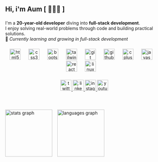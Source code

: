 <h2 align="left">Hi, i'm Aum [ 👩🏻‍💻 ]</h2>

###

<p align="left">
I'm a <strong>20-year-old developer</strong> diving into <strong>full-stack development</strong>.<br>
I enjoy solving real-world problems through code and building practical solutions.<br>
🌱 <em>Currently learning and growing in full-stack development</em>
</p>



###

<div align="center">
<img src="https://cdn.jsdelivr.net/gh/devicons/devicon/icons/html5/html5-original.svg" height="35" alt="html5 logo" />
<img width="17" />
<img src="https://cdn.jsdelivr.net/gh/devicons/devicon/icons/css3/css3-original.svg" height="35" alt="css3 logo" />
<img width="17" />
<img src="https://cdn.jsdelivr.net/gh/devicons/devicon/icons/bootstrap/bootstrap-original.svg" height="35" alt="bootstrap logo" />
<img width="17" />
<img src="https://cdn.simpleicons.org/tailwindcss/06B6D4" height="35" alt="tailwindcss logo" />
<img width="17" />
<img src="https://cdn.jsdelivr.net/gh/devicons/devicon/icons/git/git-original.svg" height="35" alt="git logo" />
<img width="17" />
<img src="https://skillicons.dev/icons?i=github" height="35" alt="github logo" />
<img width="17" />
<img src="https://cdn.jsdelivr.net/gh/devicons/devicon/icons/cplusplus/cplusplus-original.svg" height="35" alt="cplusplus logo" />
<img width="17" />
<img src="https://cdn.jsdelivr.net/gh/devicons/devicon/icons/javascript/javascript-original.svg" height="35" alt="javascript logo" />
<img width="17" />
<img src="https://cdn.jsdelivr.net/gh/devicons/devicon/icons/react/react-original.svg" height="35" alt="react logo" />
<img width="17" />
<img src="https://cdn.jsdelivr.net/gh/devicons/devicon/icons/linux/linux-original.svg" height="35" alt="linux logo" />
<img width="17" />
</div>

###

<div align="center">
  <a href="https://x.com/_Mehta_Aum" target="_blank">
    <img src="https://img.shields.io/static/v1?message=Twitter&logo=twitter&label=&color=1DA1F2&logoColor=white&labelColor=&style=for-the-badge" height="35" alt="twitter logo"  />
  </a>
  <a href="https://www.linkedin.com/in/mehta-aum-177002265/" target="_blank">
    <img src="https://img.shields.io/static/v1?message=LinkedIn&logo=linkedin&label=&color=0077B5&logoColor=white&labelColor=&style=for-the-badge" height="35" alt="linkedin logo"  />
  </a>
  <a href="https://www.instagram.com/mehta.aum01/profilecard/?igsh=djEzd2FvNWQ1b290" target="_blank">
    <img src="https://img.shields.io/static/v1?message=Instagram&logo=instagram&label=&color=E4405F&logoColor=white&labelColor=&style=for-the-badge" height="35" alt="instagram logo"  />
  </a>
  <a href="https://www.youtube.com/@FitWithAum" target="_blank">
    <img src="https://img.shields.io/static/v1?message=Youtube&logo=youtube&label=&color=FF0000&logoColor=white&labelColor=&style=for-the-badge" height="35" alt="youtube logo"  />
  </a>
</div>

###

<br clear="both">
<br>

<div align="left">
 <img src="https://github-readme-stats.vercel.app/api?username=MehtaAum&theme=dracula&cache_seconds=86400" height="150" alt="stats graph"  />
  &nbsp&nbsp
  <img src="https://github-readme-stats.vercel.app/api/top-langs?username=MehtaAum&layout=compact&langs_count=6&theme=dracula&cache_seconds=86400" height="150" alt="languages graph" height="150" alt="languages graph"  />
</div>

###
